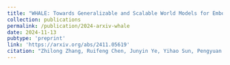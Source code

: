 ```yaml
---
title: "WHALE: Towards Generalizable and Scalable World Models for Embodied Decision-making"
collection: publications
permalink: /publication/2024-arxiv-whale
date: 2024-11-13
pubtype: 'preprint'
link: 'https://arxiv.org/abs/2411.05619'
citation: "Zhilong Zhang, Ruifeng Chen, Junyin Ye, Yihao Sun, Pengyuan Wang, <u>Jing-Cheng Pang</u>, Kaiyuan Li, Tianshuo Liu, Haoxin Lin, Yang Yu and Zhi-Hua Zhou. <i> WHALE: Towards Generalizable and Scalable World Models for Embodied Decision-making. </i>CoRR abs/2411.05619, 2024."
---
```

